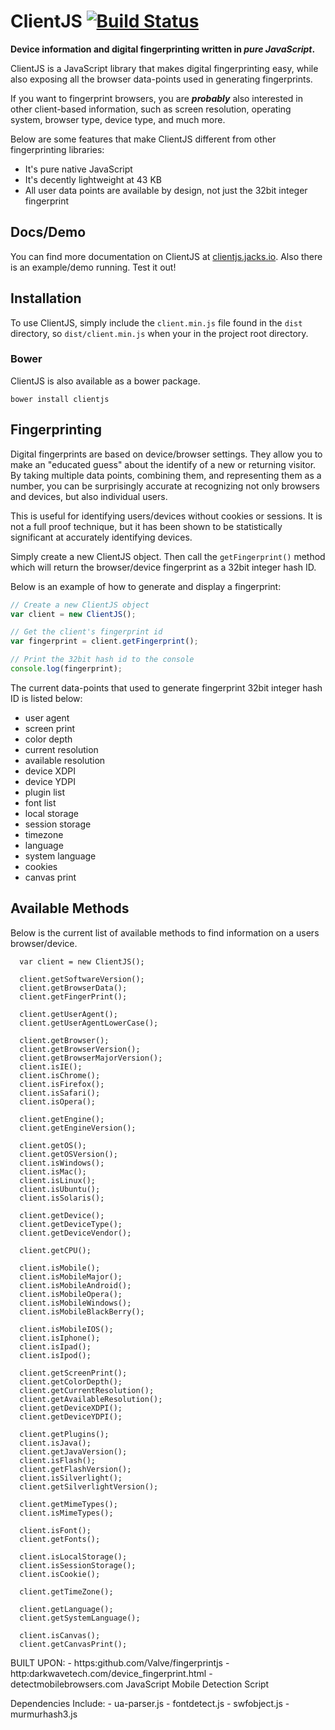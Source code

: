 ClientJS [![Build Status](https://travis-ci.org/jackspirou/clientjs.svg?branch=master)](https://travis-ci.org/jackspirou/clientjs)
==================================================================================================================================

**Device information and digital fingerprinting written in *pure JavaScript*.**

ClientJS is a JavaScript library that makes digital fingerprinting easy, while also exposing all the browser data-points used in generating fingerprints.

If you want to fingerprint browsers, you are ***probably*** also interested in other client-based information, such as screen resolution, operating system, browser type, device type, and much more.

Below are some features that make ClientJS different from other fingerprinting libraries:

-	It's pure native JavaScript
-	It's decently lightweight at 43 KB
-	All user data points are available by design, not just the 32bit integer fingerprint

Docs/Demo
---------

You can find more documentation on ClientJS at [clientjs.jacks.io](http://clientjs.jacks.io/). Also there is an example/demo running. Test it out!

Installation
------------

To use ClientJS, simply include the `client.min.js` file found in the `dist` directory, so `dist/client.min.js` when your in the project root directory.

### Bower

ClientJS is also available as a bower package.

```shell
bower install clientjs
```

Fingerprinting
--------------

Digital fingerprints are based on device/browser settings. They allow you to make an "educated guess" about the identify of a new or returning visitor. By taking multiple data points, combining them, and representing them as a number, you can be surprisingly accurate at recognizing not only browsers and devices, but also individual users.

This is useful for identifying users/devices without cookies or sessions. It is not a full proof technique, but it has been shown to be statistically significant at accurately identifying devices.

Simply create a new ClientJS object. Then call the `getFingerprint()` method which will return the browser/device fingerprint as a 32bit integer hash ID.

Below is an example of how to generate and display a fingerprint:

```javascript
// Create a new ClientJS object
var client = new ClientJS();

// Get the client's fingerprint id
var fingerprint = client.getFingerprint();

// Print the 32bit hash id to the console
console.log(fingerprint);
```

The current data-points that used to generate fingerprint 32bit integer hash ID is listed below:

-	user agent
-	screen print
-	color depth
-	current resolution
-	available resolution
-	device XDPI
-	device YDPI
-	plugin list
-	font list
-	local storage
-	session storage
-	timezone
-	language
-	system language
-	cookies
-	canvas print

Available Methods
-----------------

Below is the current list of available methods to find information on a users browser/device.

```
  var client = new ClientJS();

  client.getSoftwareVersion();
  client.getBrowserData();
  client.getFingerPrint();

  client.getUserAgent();
  client.getUserAgentLowerCase();

  client.getBrowser();
  client.getBrowserVersion();
  client.getBrowserMajorVersion();
  client.isIE();
  client.isChrome();
  client.isFirefox();
  client.isSafari();
  client.isOpera();

  client.getEngine();
  client.getEngineVersion();

  client.getOS();
  client.getOSVersion();
  client.isWindows();
  client.isMac();
  client.isLinux();
  client.isUbuntu();
  client.isSolaris();

  client.getDevice();
  client.getDeviceType();
  client.getDeviceVendor();

  client.getCPU();

  client.isMobile();
  client.isMobileMajor();
  client.isMobileAndroid();
  client.isMobileOpera();
  client.isMobileWindows();
  client.isMobileBlackBerry();

  client.isMobileIOS();
  client.isIphone();
  client.isIpad();
  client.isIpod();

  client.getScreenPrint();
  client.getColorDepth();
  client.getCurrentResolution();
  client.getAvailableResolution();
  client.getDeviceXDPI();
  client.getDeviceYDPI();

  client.getPlugins();
  client.isJava();
  client.getJavaVersion();
  client.isFlash();
  client.getFlashVersion();
  client.isSilverlight();
  client.getSilverlightVersion();

  client.getMimeTypes();
  client.isMimeTypes();

  client.isFont();
  client.getFonts();

  client.isLocalStorage();
  client.isSessionStorage();
  client.isCookie();

  client.getTimeZone();

  client.getLanguage();
  client.getSystemLanguage();

  client.isCanvas();
  client.getCanvasPrint();
```

BUILT UPON: - https:github.com/Valve/fingerprintjs - http:darkwavetech.com/device_fingerprint.html - detectmobilebrowsers.com JavaScript Mobile Detection Script

Dependencies Include: - ua-parser.js - fontdetect.js - swfobject.js - murmurhash3.js
